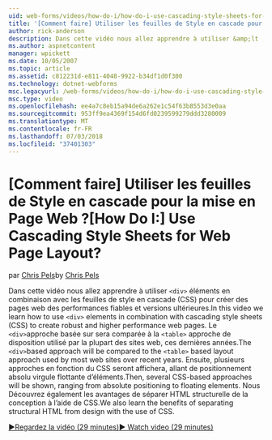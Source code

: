 ```yaml
---
uid: web-forms/videos/how-do-i/how-do-i-use-cascading-style-sheets-for-web-page-layout
title: '[Comment faire] Utiliser les feuilles de Style en cascade pour la mise en Page Web ? | Microsoft Docs'
author: rick-anderson
description: Dans cette vidéo nous allez apprendre à utiliser &amp;lt ; div&amp;gt ; les éléments en combinaison avec les feuilles de style en cascade (CSS) pour créer des performances fiables et versions ultérieures web p...
ms.author: aspnetcontent
manager: wpickett
ms.date: 10/05/2007
ms.topic: article
ms.assetid: c812231d-e811-4048-9922-b34df1d0f300
ms.technology: dotnet-webforms
msc.legacyurl: /web-forms/videos/how-do-i/how-do-i-use-cascading-style-sheets-for-web-page-layout
msc.type: video
ms.openlocfilehash: ee4a7c8eb15a94de6a262e1c54f63b8553d3e0aa
ms.sourcegitcommit: 953ff9ea4369f154d6fd0239599279ddd3280009
ms.translationtype: MT
ms.contentlocale: fr-FR
ms.lasthandoff: 07/03/2018
ms.locfileid: "37401303"
---
```

<a name="how-do-i-use-cascading-style-sheets-for-web-page-layout"></a><span data-ttu-id="260e5-104">[Comment faire] Utiliser les feuilles de Style en cascade pour la mise en Page Web ?</span><span class="sxs-lookup"><span data-stu-id="260e5-104">[How Do I:] Use Cascading Style Sheets for Web Page Layout?</span></span>
====================
<span data-ttu-id="260e5-105">par [Chris Pels](https://twitter.com/chrispels)</span><span class="sxs-lookup"><span data-stu-id="260e5-105">by [Chris Pels](https://twitter.com/chrispels)</span></span>

<span data-ttu-id="260e5-106">Dans cette vidéo nous allez apprendre à utiliser `<div>` éléments en combinaison avec les feuilles de style en cascade (CSS) pour créer des pages web des performances fiables et versions ultérieures.</span><span class="sxs-lookup"><span data-stu-id="260e5-106">In this video we learn how to use `<div>` elements in combination with cascading style sheets (CSS) to create robust and higher performance web pages.</span></span> <span data-ttu-id="260e5-107">Le `<div>`approche basée sur sera comparée à la `<table>` approche de disposition utilisé par la plupart des sites web, ces dernières années.</span><span class="sxs-lookup"><span data-stu-id="260e5-107">The `<div>`based approach will be compared to the `<table>` based layout approach used by most web sites over recent years.</span></span> <span data-ttu-id="260e5-108">Ensuite, plusieurs approches en fonction du CSS seront affichera, allant de positionnement absolu virgule flottante d’éléments.</span><span class="sxs-lookup"><span data-stu-id="260e5-108">Then, several CSS-based approaches will be shown, ranging from absolute positioning to floating elements.</span></span> <span data-ttu-id="260e5-109">Nous Découvrez également les avantages de séparer HTML structurelle de la conception à l’aide de CSS.</span><span class="sxs-lookup"><span data-stu-id="260e5-109">We also learn the benefits of separating structural HTML from design with the use of CSS.</span></span>

[<span data-ttu-id="260e5-110">&#9654;Regardez la vidéo (29 minutes)</span><span class="sxs-lookup"><span data-stu-id="260e5-110">&#9654; Watch video (29 minutes)</span></span>](https://channel9.msdn.com/Blogs/ASP-NET-Site-Videos/how-do-i-use-cascading-style-sheets-for-web-page-layout)
